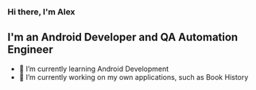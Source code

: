 ### Hi there, I'm Alex

## I'm an Android Developer and QA Automation Engineer
- 🌱 I’m currently learning Android Development
- 🔭 I’m currently working on my own applications, such as Book History
